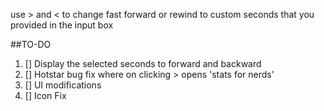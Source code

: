 use > and < to change fast forward or rewind to custom seconds that you provided in the input box

##TO-DO

1. [] Display the selected seconds to forward and backward
2. [] Hotstar bug fix where on clicking > opens 'stats for nerds'
3. [] UI modifications
4. [] Icon Fix

